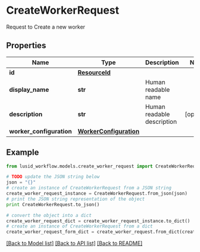 # CreateWorkerRequest

Request to Create a new worker

## Properties
Name | Type | Description | Notes
------------ | ------------- | ------------- | -------------
**id** | [**ResourceId**](ResourceId.md) |  | 
**display_name** | **str** | Human readable name | 
**description** | **str** | Human readable description | [optional] 
**worker_configuration** | [**WorkerConfiguration**](WorkerConfiguration.md) |  | 

## Example

```python
from lusid_workflow.models.create_worker_request import CreateWorkerRequest

# TODO update the JSON string below
json = "{}"
# create an instance of CreateWorkerRequest from a JSON string
create_worker_request_instance = CreateWorkerRequest.from_json(json)
# print the JSON string representation of the object
print CreateWorkerRequest.to_json()

# convert the object into a dict
create_worker_request_dict = create_worker_request_instance.to_dict()
# create an instance of CreateWorkerRequest from a dict
create_worker_request_form_dict = create_worker_request.from_dict(create_worker_request_dict)
```
[[Back to Model list]](../README.md#documentation-for-models) [[Back to API list]](../README.md#documentation-for-api-endpoints) [[Back to README]](../README.md)


